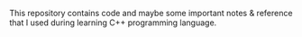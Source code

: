 This repository contains code and maybe some important notes & reference that I used during learning C++ programming language.
